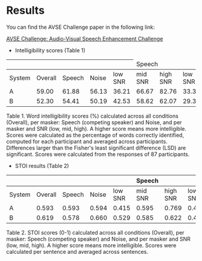 # Results

You can find the AVSE Challenge paper in the following link:

[AVSE Challenge: Audio-Visual Speech Enhancement Challenge](https://www.research.ed.ac.uk/en/publications/avse-challenge-audio-visual-speech-enhancement-challenge)

* Intelligibility scores (Table 1)

|      |       |      |     |   <td colspan=3>Speech  | |    |    | <td colspan=3>Noise   |     |
|--------|---------|--------|-------|---------|---------|----------|---------|---------|----------|
| System | Overall | Speech | Noise | low SNR | mid SNR | high SNR | low SNR | mid SNR | high SNR |
| A      | 59.00   | 61.88  | 56.13 | 36.21   | 66.67   | 82.76    | 33.33   | 56.90   | 78.16    |
| B      | 52.30   | 54.41  | 50.19 | 42.53   | 58.62   | 62.07    | 29.31   | 51.15   | 70.11    |

Table 1. Word intelligibility scores (\%) calculated across all conditions (Overall), per masker: Speech (competing speaker) and Noise, and per masker and SNR (low, mid, high). 
A higher score means more intelligible. 
Scores were calculated as the percentage of words correctly identified, computed for each participant and averaged across participants.
Differences larger than the Fisher's least significant difference (LSD) are significant. Scores were calculated from the responses of 87 participants.


* STOI results (Table 2)

|      |       |      |     |   |  Speech  |     |    | Noise   |     |
|--------|---------|--------|-------|---------|---------|----------|---------|---------|----------|
| System | Overall | Speech | Noise | low SNR | mid SNR | high SNR | low SNR | mid SNR | high SNR |
| A      | 0.593   | 0.593  | 0.594 | 0.415   | 0.595   | 0.769    | 0.420   | 0.597   | 0.764    |
| B      | 0.619   | 0.578  | 0.660 | 0.529   | 0.585   | 0.622    | 0.479   | 0.687   | 0.813    |

Table 2. STOI scores (0-1) calculated across all conditions (Overall), per masker: Speech (competing speaker)
and Noise, and per masker and SNR (low, mid, high). A higher score means more intelligible. Scores were
calculated per sentence and averaged across sentences.



